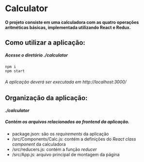 # Calculator
#### O projeto consiste em uma calculadora com as quatro operações aritméticas básicas, implementada utilizando React e Redux.

## Como utilizar a aplicação:

##### Acesse o diretório *./calculator*
```shell
npm i
npm start
```
###### A aplicação deverá ser executada em *http://localhost:3000/*

## Organização da aplicação:

#### *./calculator*
##### Contém os arquivos relacionados ao *frontend* da aplicação.
* package.json: são os *requirements* da aplicação
* /src/Components/Calc.js: contém a definições do *React class component* da calculadora
* /src/reducers.js: contém a função *reducer*
* /src/App.js: arquivo principal de montagem da página
